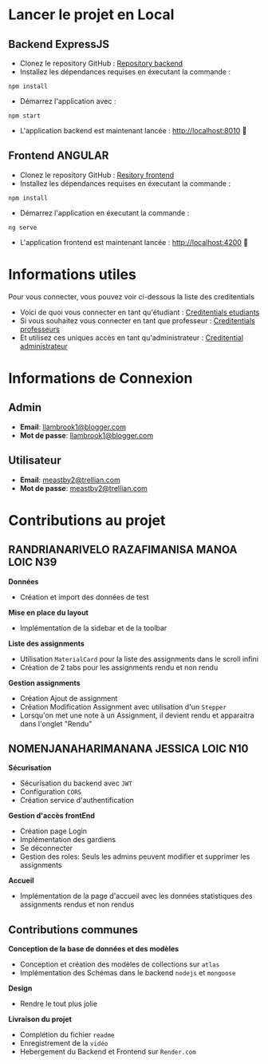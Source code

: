 # Lancer le projet en Local

## Backend ExpressJS
- Clonez le repository GitHub : [Repository backend](https://github.com/ManoaLoic/TodoAppBack.git)
- Installez les dépendances requises en éxecutant la commande :
```
npm install
```
- Démarrez l'application avec : 
```
npm start
```
- L'application backend est maintenant lancée : [http://localhost:8010](http://localhost:8010) :tada: 

## Frontend ANGULAR
- Clonez le repository GitHub : [Resitory frontend](https://github.com/ManoaLoic/TodoAppFront.git)
- Installez les dépendances requises en éxecutant la commande :
```
npm install
```
- Démarrez l'application en éxecutant la commande :
```
ng serve
```
- L'application frontend est maintenant lancée : [http://localhost:4200](http://localhost:4200) :tada:

# Informations utiles
Pour vous connecter, vous pouvez voir ci-dessous la liste des creditentials
- Voici de quoi vous connecter en tant qu'étudiant : [Creditentials etudiants](https://github.com/FranckieAndria/m2-mbds-angular-front/tree/master/creditentials/etudiant.md)
- Si vous souhaitez vous connecter en tant que professeur : [Creditentials professeurs](https://github.com/FranckieAndria/m2-mbds-angular-front/tree/master/creditentials/professeur.md)
- Et utilisez ces uniques accès en tant qu'administrateur : [Creditential administrateur](https://github.com/FranckieAndria/m2-mbds-angular-front/tree/master/creditentials/administrateur.md) <br>

# Informations de Connexion

## Admin
- **Email**: llambrook1@blogger.com
- **Mot de passe**: llambrook1@blogger.com

## Utilisateur
- **Email**: meastby2@trellian.com
- **Mot de passe**: meastby2@trellian.com

# Contributions au projet

## RANDRIANARIVELO RAZAFIMANISA MANOA LOIC N39

**Données**
- Création et import des données de test

**Mise en place du layout**
- Implémentation de la sidebar et de la toolbar

**Liste des assignments**
- Utilisation `MaterialCard` pour la liste des assignments dans le scroll infini
- Création de 2 tabs pour les assignments rendu et non rendu

**Gestion assignments**
- Création Ajout de assignment
- Création Modification Assignment avec utilisation d'un `Stepper`
- Lorsqu'on met une note à un Assignment, il devient rendu et apparaitra dans l'onglet "Rendu"

## NOMENJANAHARIMANANA JESSICA LOIC N10

**Sécurisation**
- Sécurisation du backend avec `JWT`
- Configuration `CORS`
- Création service d'authentification

**Gestion d'accès frontEnd**
- Création page Login
- Implémentation des gardiens
- Se déconnecter
- Gestion des roles: Seuls les admins peuvent modifier et supprimer les assignments

**Accueil**
- Implémentation de la page d'accueil avec les données statistiques des assignments rendus et non rendus


## Contributions communes
**Conception de la base de données et des modèles**
- Conception et création des modèles de collections sur `atlas`
- Implémentation des Schémas dans le backend `nodejs` et `mongoose`

**Design**
- Rendre le tout plus jolie

**Livraison du projet**
- Complétion du fichier `readme`
- Enregistrement de la `vidéo`
- Hebergement du Backend et Frontend sur `Render.com`
